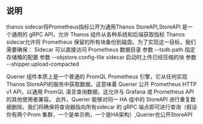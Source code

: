 ## 说明
thanos sidecar将Prometheus指标公开为通用Thanos StoreAPI,StoreAPI 是一个通用的 gRPC API，允许 Thanos 组件从各种系统和后端获取指标
Thanos sidecar允许将 Prometheus 保留的所有块备份到磁盘。为了实现这一目标，我们需要确保：
  Sidecar 可以直接访问 Prometheus 数据目录  参数 --tsdb.path
  指定存储桶的配置                          参数 --objstore.config-file
  sidecar 启动时上传已经压缩的块            参数 --shipper.upload-compacted

Querier 组件本质上是一个普通的 PromQL Prometheus 引擎，它从任何实现 Thanos StoreAPI的服务中获取数据。这意味着 Querier 公开 Prometheus HTTP v1 API，以通用 PromQL 语言查询数据。这允许与 Grafana 或 Prometheus API 的其他使用者兼容。
此外，Querier 能够对同一 HA 组中的 StoreAPI 进行重复数据删除。我们将确保将查询器指向所有sidecar 的 gRPC 端点即可进行查询（假设你有两个Prom 集群，一个是单示例，一个是HA架构）,Querier也公开StoreAPI
